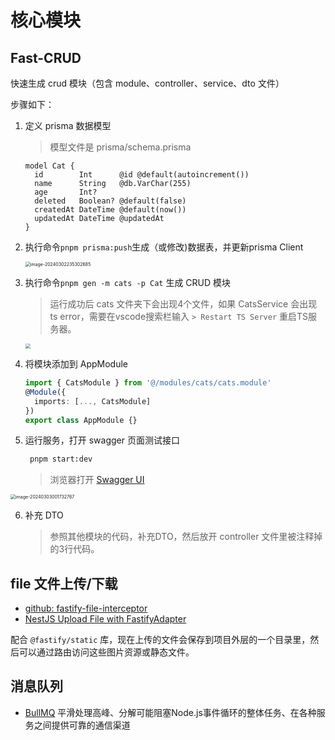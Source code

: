 # 核心模块

## Fast-CRUD

快速生成 crud 模块（包含 module、controller、service、dto 文件）

步骤如下：

1. 定义 prisma 数据模型

   > 模型文件是 prisma/schema.prisma

   ```prisma
   model Cat {
     id        Int      @id @default(autoincrement())
     name      String   @db.VarChar(255)
     age       Int?
     deleted   Boolean? @default(false)
     createdAt DateTime @default(now())
     updatedAt DateTime @updatedAt
   }
   ```

2. 执行命令`pnpm prisma:push`生成（或修改)数据表，并更新prisma Client

   <img src="https://cdn.jsdelivr.net/gh/wardendon/wiki-image@main/img/image-20240302235302685.png" alt="image-20240302235302685" style="zoom:50%;" />

3. 执行命令`pnpm gen -m cats -p Cat` 生成 CRUD 模块

   > 运行成功后 cats 文件夹下会出现4个文件，如果 CatsService 会出现 ts error，需要在vscode搜索栏输入 `> Restart TS Server` 重启TS服务器。

   <img src="https://cdn.jsdelivr.net/gh/wardendon/wiki-image@main/img/image-20240302235657113.png" style="zoom:50%;" />

4. 将模块添加到 AppModule

   ```typescript
   import { CatsModule } from '@/modules/cats/cats.module'
   @Module({
     imports: [..., CatsModule]
   })
   export class AppModule {}
   ```

5. 运行服务，打开 swagger 页面测试接口

   ```bash
    pnpm start:dev
   ```

   > 浏览器打开 [Swagger UI](http://localhost:3000/swagger#/cats)

<img src="https://cdn.jsdelivr.net/gh/wardendon/wiki-image@main/img/image-20240303001732767.png" alt="image-20240303001732767" style="zoom:50%;" />

6. 补充 DTO

   > 参照其他模块的代码，补充DTO，然后放开 controller 文件里被注释掉的3行代码。

## file 文件上传/下载

- [github: fastify-file-interceptor](https://github.com/chanphiromsok/fastify-file-interceptor)
- [NestJS Upload File with FastifyAdapter](https://dev.to/rom858/nestjs-upload-file-with-fastifyadapter-3j34)

配合 `@fastify/static` 库，现在上传的文件会保存到项目外层的一个目录里，然后可以通过路由访问这些图片资源或静态文件。

## 消息队列

- [BullMQ](https://docs.bullmq.io/)
  平滑处理高峰、分解可能阻塞Node.js事件循环的整体任务、在各种服务之间提供可靠的通信渠道
